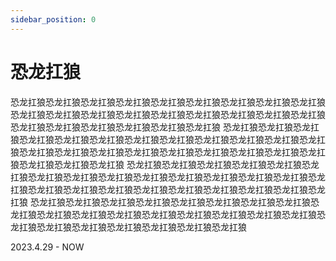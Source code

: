 ```yaml
---
sidebar_position: 0
---
```


# 恐龙扛狼


恐龙扛狼恐龙扛狼恐龙扛狼恐龙扛狼恐龙扛狼恐龙扛狼恐龙扛狼恐龙扛狼恐龙扛狼恐龙扛狼恐龙扛狼恐龙扛狼恐龙扛狼恐龙扛狼恐龙扛狼恐龙扛狼恐龙扛狼恐龙扛狼恐龙扛狼恐龙扛狼恐龙扛狼恐龙扛狼恐龙扛狼恐龙扛狼
恐龙扛狼恐龙扛狼恐龙扛狼恐龙扛狼恐龙扛狼恐龙扛狼恐龙扛狼恐龙扛狼恐龙扛狼恐龙扛狼恐龙扛狼恐龙扛狼恐龙扛狼恐龙扛狼恐龙扛狼恐龙扛狼恐龙扛狼恐龙扛狼恐龙扛狼恐龙扛狼恐龙扛狼恐龙扛狼恐龙扛狼恐龙扛狼
恐龙扛狼恐龙扛狼恐龙扛狼恐龙扛狼恐龙扛狼恐龙扛狼恐龙扛狼恐龙扛狼恐龙扛狼恐龙扛狼恐龙扛狼恐龙扛狼恐龙扛狼恐龙扛狼恐龙扛狼恐龙扛狼恐龙扛狼恐龙扛狼恐龙扛狼恐龙扛狼恐龙扛狼恐龙扛狼恐龙扛狼恐龙扛狼
恐龙扛狼恐龙扛狼恐龙扛狼恐龙扛狼恐龙扛狼恐龙扛狼恐龙扛狼恐龙扛狼恐龙扛狼恐龙扛狼恐龙扛狼恐龙扛狼恐龙扛狼恐龙扛狼恐龙扛狼恐龙扛狼恐龙扛狼恐龙扛狼恐龙扛狼恐龙扛狼恐龙扛狼恐龙扛狼恐龙扛狼恐龙扛狼

2023.4.29 - NOW
